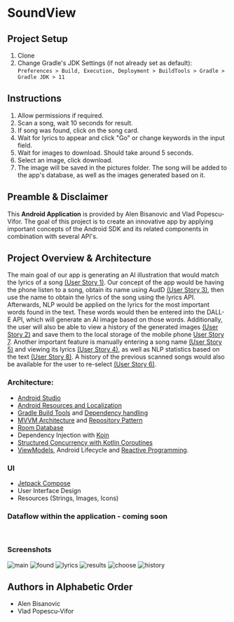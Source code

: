 # SoundView
## Project Setup

1. Clone
1. Change Gradle's JDK Settings (if not already set as default): 
`Preferences > Build, Execution, Deployment > BuildTools > Gradle > Gradle JDK > 11`

## Instructions
1. Allow permissions if required.
2. Scan a song, wait 10 seconds for result.
3. If song was found, click on the song card.
4. Wait for lyrics to appear and click "Go" or change keywords in the input field.
5. Wait for images to download. Should take around 5 seconds.
6. Select an image, click download. 
7. The image will be saved in the pictures folder. The song will be added to the app's database, as well as the images generated based on it.

## Preamble & Disclaimer

This **Android Application** is provided by Alen Bisanovic and Vlad Popescu-Vifor. The goal of this project is to create an innovative app by applying important concepts of the Android SDK and its related components in combination with several API's. 


## Project Overview & Architecture

The main goal of our app is generating an AI illustration that would match the lyrics of a song [(User Story 1)](https://student.inso.tuwien.ac.at/mobile-app-software-engineering/ws22/track-a-team-09-android/-/issues/1).
Our concept of the app would be having the phone listen to a song, obtain its name using AudD [(User Story 3)](https://student.inso.tuwien.ac.at/mobile-app-software-engineering/ws22/track-a-team-09-android/-/issues/3), then use the name to obtain the lyrics of the song using the lyrics API. Afterwards, NLP would be applied on the lyrics for the most important words found in the text. These words would then be entered into the DALL-E API, which will generate an AI image based on those words. 
Additionally, the user will also be able to view a history of the generated images [(User Story 2)](https://student.inso.tuwien.ac.at/mobile-app-software-engineering/ws22/track-a-team-09-android/-/issues/2) and save them to the local storage of the mobile phone [User Story 7](https://student.inso.tuwien.ac.at/mobile-app-software-engineering/ws22/track-a-team-09-android/-/issues/7). Another important feature is manually entering a song name [(User Story 5)](https://student.inso.tuwien.ac.at/mobile-app-software-engineering/ws22/track-a-team-09-android/-/issues/5) and viewing its lyrics [(User Story 4)](https://student.inso.tuwien.ac.at/mobile-app-software-engineering/ws22/track-a-team-09-android/-/issues/4), as well as NLP statistics based on the text [(User Story 8)](https://student.inso.tuwien.ac.at/mobile-app-software-engineering/ws22/track-a-team-09-android/-/issues/8). A history of the previous scanned songs would also be available for the user to re-select [(User Story 6)](https://student.inso.tuwien.ac.at/mobile-app-software-engineering/ws22/track-a-team-09-android/-/issues/6). 

### Architecture: 

* [Android Studio](https://developer.android.com/studio/)
* [Android Resources and Localization](https://developer.android.com/guide/topics/resources/providing-resources)
* [Gradle Build Tools](https://gradle.org/) and [Dependency handling](https://developer.android.com/studio/build/dependencies)
* [MVVM Architecture](https://developer.android.com/jetpack/guide) and [Repository Pattern](https://developer.android.com/jetpack/guide#overview)
* [Room Database](https://developer.android.com/training/data-storage/room)
* Dependency Injection with [Koin](https://insert-koin.io/)
* [Structured Concurrency with Kotlin Coroutines](https://developer.android.com/kotlin/coroutines)
* [ViewModels](https://developer.android.com/topic/libraries/architecture/viewmodel), Android Lifecycle and [Reactive Programming](https://en.wikipedia.org/wiki/Reactive_programming).

### UI
* [Jetpack Compose](https://developer.android.com/jetpack/compose/documentation)
* User Interface Design
* Resources (Strings, Images, Icons)

### Dataflow within the application - coming soon
<br />

### Screenshots 
![main](doc\main.jpg)
![found](doc\found.jpg)
![lyrics](doc\lyrics.jpg)
![results](doc\results.jpg)
![choose](choose.jpg)
![history](doc\history.jpg)
## Authors in Alphabetic Order

* Alen Bisanovic 
* Vlad Popescu-Vifor

